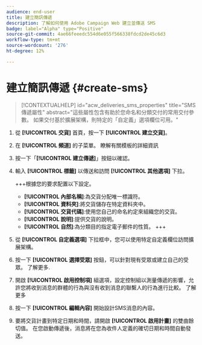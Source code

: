 ```yaml
---
audience: end-user
title: 建立簡訊傳遞
description: 了解如何使用 Adobe Campaign Web 建立並傳送 SMS
badge: label="Alpha" type="Positive"
source-git-commit: 4ae66feeedc554d6e055f566338fdcd2de45c6d3
workflow-type: tm+mt
source-wordcount: '276'
ht-degree: 12%

---
```


# 建立簡訊傳遞 {#create-sms}

>[!CONTEXTUALHELP]
>id="acw_deliveries_sms_properties"
>title="SMS傳遞屬性"
>abstract="這些屬性包含有助於您命名和分類交付的常用交付參數。 如果交付基於擴展架構，則特定的「自定義」選項欄位可用。"

1. 從 **[!UICONTROL 交貨]** 首頁，按一下 **[!UICONTROL 建立交貨]**。

1. 在 **[!UICONTROL 頻道]** 的子菜單。 瞭解有關模板的詳細資訊

1. 按一下「**[!UICONTROL 建立傳遞]**」按鈕以確認。

1. 輸入 **[!UICONTROL 標籤]** 以傳送和訪問 **[!UICONTROL 其他選項]** 下拉。

   +++根據您的要求配置以下設定。
   * **[!UICONTROL 內部名稱]**:為交貨分配唯一標識符。
   * **[!UICONTROL 資料夾]**:將交貨儲存在特定資料夾中。
   * **[!UICONTROL 交貨代碼]**:使用您自己的命名約定來組織您的交貨。
   * **[!UICONTROL 說明]**:提供交貨的說明。
   * **[!UICONTROL 自然]**:為分類目的指定電子郵件的性質。
+++

1. 從 **[!UICONTROL 自定義選項]** 下拉框中，您可以使用特定自定義欄位訪問擴展架構。

1. 按一下 **[!UICONTROL 選擇受眾]** 按鈕，可以針對現有受眾或建立自己的受眾。 了解更多.

1. 開啟 **[!UICONTROL 啟用控制項]** 組選項，設定控制組以測量傳遞的影響，允許您將收到消息的群體的行為與沒有收到消息的聯繫人的行為進行比較。 了解更多

1. 按一下 **[!UICONTROL 編輯內容]** 開始設計SMS消息的內容。

1. 要將交貨計畫到特定日期和時間，請開啟 **[!UICONTROL 啟用計畫]** 的雙曲餘切值。 在您啟動傳遞後，消息將在您為收件人定義的確切日期和時間自動發送。

